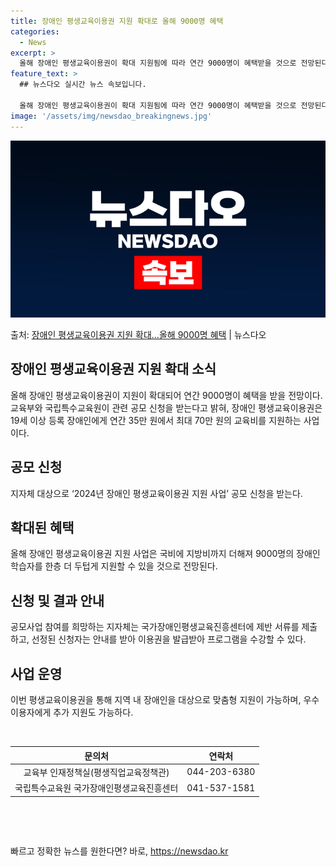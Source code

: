 ```yaml
---
title: 장애인 평생교육이용권 지원 확대로 올해 9000명 혜택
categories:
  - News
excerpt: >
  올해 장애인 평생교육이용권이 확대 지원됨에 따라 연간 9000명이 혜택받을 것으로 전망된다. 교육부와 국립특…
feature_text: >
  ## 뉴스다오 실시간 뉴스 속보입니다.

  올해 장애인 평생교육이용권이 확대 지원됨에 따라 연간 9000명이 혜택받을 것으로 전망된다. 교육부와 국립특…
image: '/assets/img/newsdao_breakingnews.jpg'
---
```


![뉴스다오 속보](/assets/img/newsdao_breakingnews.jpg)

<p>출처: <a href="https://newsdao.kr/3134" rel="dofollow">장애인 평생교육이용권 지원 확대…올해 9000명 혜택</a> | 뉴스다오</p>

<h2 data-ke-size="size26">장애인 평생교육이용권 지원 확대 소식</h2>
<p data-ke-size="size16">올해 장애인 평생교육이용권이 지원이 확대되어 연간 9000명이 혜택을 받을 전망이다. 교육부와 국립특수교육원이 관련 공모 신청을 받는다고 밝혀, 장애인 평생교육이용권은 19세 이상 등록 장애인에게 연간 35만 원에서 최대 70만 원의 교육비를 지원하는 사업이다.</p>

<h2 data-ke-size="size26">공모 신청</h2>
<p data-ke-size="size16">지자체 대상으로 ‘2024년 장애인 평생교육이용권 지원 사업’ 공모 신청을 받는다.</p>

<h2 data-ke-size="size26">확대된 혜택</h2>
<p data-ke-size="size16">올해 장애인 평생교육이용권 지원 사업은 국비에 지방비까지 더해져 9000명의 장애인 학습자를 한층 더 두텁게 지원할 수 있을 것으로 전망된다.</p>

<h2 data-ke-size="size26">신청 및 결과 안내</h2>
<p data-ke-size="size16">공모사업 참여를 희망하는 지자체는 국가장애인평생교육진흥센터에 제반 서류를 제출하고, 선정된 신청자는 안내를 받아 이용권을 발급받아 프로그램을 수강할 수 있다.</p>

<h2 data-ke-size="size26">사업 운영</h2>
<p data-ke-size="size16">이번 평생교육이용권을 통해 지역 내 장애인을 대상으로 맞춤형 지원이 가능하며, 우수 이용자에게 추가 지원도 가능하다.</p>

<p data-ke-size="size16">&nbsp;</p>

<table>
<thead>
<tr>
<th>문의처</th>
<th>연락처</th>
</tr>
</thead>
<tbody>
<tr>
<td style="text-align: center;">교육부 인재정책실(평생직업교육정책관)</td>
<td style="text-align: center;">044-203-6380</td>
</tr>
<tr>
<td style="text-align: center;">국립특수교육원 국가장애인평생교육진흥센터</td>
<td style="text-align: center;">041-537-1581</td>
</tr>
</tbody>
</table>
<p data-ke-size="size16">&nbsp;</p>
<p data-ke-size="size16">&nbsp;</p> 

빠르고 정확한 뉴스를 원한다면? 바로, <a href="https://newsdao.kr" rel="dofollow">https://newsdao.kr</a>


